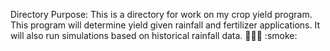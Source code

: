 Directory Purpose: This is a directory for work on my crop yield program. This program will determine yield given rainfall and fertilizer applications. It will also run simulations based on historical rainfall data. :leaves::seedling::fire:
:smoke:
